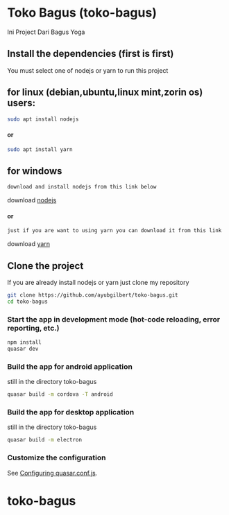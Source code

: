 # Toko Bagus (toko-bagus)

Ini Project Dari Bagus Yoga

## Install the dependencies (first is first)
You must select one of nodejs or yarn to run this project
## for linux (debian,ubuntu,linux mint,zorin os) users:
```bash
sudo apt install nodejs
```
#### or
```bash
sudo apt install yarn
```
## for windows
```bash
download and install nodejs from this link below
```
download [nodejs](https://nodejs.org/dist/v14.15.1/node-v14.15.1-x64.msi)
#### or
```bash
just if you are want to using yarn you can download it from this link
```
download [yarn](https://classic.yarnpkg.com/en/docs/install/#windows-stable)

## Clone the project
If you are already install nodejs or yarn just clone my repository
```bash
git clone https://github.com/ayubgilbert/toko-bagus.git
cd toko-bagus
```


### Start the app in development mode (hot-code reloading, error reporting, etc.)
```bash
npm install
quasar dev
```


### Build the app for android application
still in the directory toko-bagus
```bash
quasar build -m cordova -T android
```
### Build the app for desktop application
still in the directory toko-bagus
```bash
quasar build -m electron
```

### Customize the configuration
See [Configuring quasar.conf.js](https://quasar.dev/quasar-cli/quasar-conf-js).
# toko-bagus

